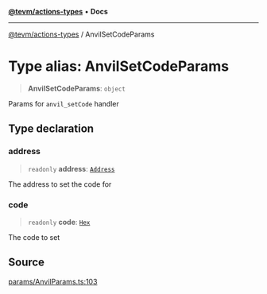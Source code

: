 [**@tevm/actions-types**](../README.md) • **Docs**

***

[@tevm/actions-types](../globals.md) / AnvilSetCodeParams

# Type alias: AnvilSetCodeParams

> **AnvilSetCodeParams**: `object`

Params for `anvil_setCode` handler

## Type declaration

### address

> `readonly` **address**: [`Address`](Address.md)

The address to set the code for

### code

> `readonly` **code**: [`Hex`](Hex.md)

The code to set

## Source

[params/AnvilParams.ts:103](https://github.com/evmts/tevm-monorepo/blob/main/packages/actions-types/src/params/AnvilParams.ts#L103)
